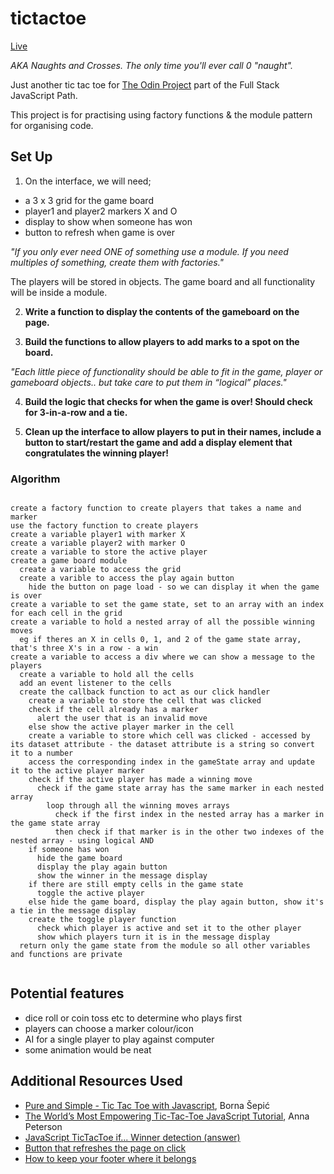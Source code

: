 # tictactoe

[Live](https://mchlol.github.io/tictactoe/)

*AKA Naughts and Crosses. The only time you'll ever call 0 "naught".*

Just another tic tac toe for [The Odin Project](https://www.theodinproject.com/lessons/node-path-javascript-tic-tac-toe) part of the Full Stack JavaScript Path. 

This project is for practising using factory functions & the module pattern for organising code.


## Set Up

1. On the interface, we will need;
- a 3 x 3 grid for the game board
- player1 and player2 markers X and O
- display to show when someone has won  
- button to refresh when game is over  

*"If you only ever need ONE of something use a module. If you need multiples of something, create them with factories."*

The players will be stored in objects. 
The game board and all functionality will be inside a module.  


2. **Write a function to display the contents of the gameboard on the page.**  

3. **Build the functions to allow players to add marks to a spot on the board.** 

*"Each little piece of functionality should be able to fit in the game, player or gameboard objects.. but take care to put them in “logical” places."*  

4. **Build the logic that checks for when the game is over! Should check for 3-in-a-row and a tie.**  

5. **Clean up the interface to allow players to put in their names, include a button to start/restart the game and add a display element that congratulates the winning player!**  

### Algorithm
```

create a factory function to create players that takes a name and marker  
use the factory function to create players  
create a variable player1 with marker X  
create a variable player2 with marker O 
create a variable to store the active player  
create a game board module  
  create a variable to access the grid  
  create a varible to access the play again button  
    hide the button on page load - so we can display it when the game is over 
create a variable to set the game state, set to an array with an index for each cell in the grid  
create a variable to hold a nested array of all the possible winning moves  
  eg if theres an X in cells 0, 1, and 2 of the game state array, that's three X's in a row - a win  
create a variable to access a div where we can show a message to the players  
  create a variable to hold all the cells  
  add an event listener to the cells  
  create the callback function to act as our click handler
    create a variable to store the cell that was clicked
    check if the cell already has a marker  
      alert the user that is an invalid move  
    else show the active player marker in the cell 
    create a variable to store which cell was clicked - accessed by its dataset attribute - the dataset attribute is a string so convert it to a number  
    access the corresponding index in the gameState array and update it to the active player marker  
    check if the active player has made a winning move
      check if the game state array has the same marker in each nested array
        loop through all the winning moves arrays
          check if the first index in the nested array has a marker in the game state array  
          then check if that marker is in the other two indexes of the nested array - using logical AND  
    if someone has won  
      hide the game board
      display the play again button
      show the winner in the message display
    if there are still empty cells in the game state
      toggle the active player
    else hide the game board, display the play again button, show it's a tie in the message display
    create the toggle player function
      check which player is active and set it to the other player
      show which players turn it is in the message display
  return only the game state from the module so all other variables and functions are private
  
```


## Potential features
- dice roll or coin toss etc to determine who plays first  
- players can choose a marker colour/icon  
- AI for a single player to play against computer  
- some animation would be neat  

## Additional Resources Used
- [Pure and Simple - Tic Tac Toe with Javascript](https://dev.to/bornasepic/pure-and-simple-tic-tac-toe-with-javascript-4pgn), Borna Šepić  
- [The World’s Most Empowering Tic-Tac-Toe JavaScript Tutorial](https://javascript.plainenglish.io/the-worlds-most-empowering-tic-tac-toe-javascript-tutorial-a889e4c20883), Anna Peterson  
- [JavaScript TicTacToe if... Winner detection (answer)](https://stackoverflow.com/a/64570551/17232226)  
- [Button that refreshes the page on click](https://stackoverflow.com/questions/29884654/button-that-refreshes-the-page-on-click)  
- [How to keep your footer where it belongs](https://www.freecodecamp.org/news/how-to-keep-your-footer-where-it-belongs-59c6aa05c59c/#:~:text=A%20footer%20is%20the%20last,is%20taller%20than%20the%20viewport.)  

